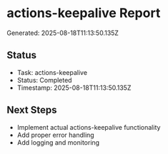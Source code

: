 # actions-keepalive Report

Generated: 2025-08-18T11:13:50.135Z

## Status
- Task: actions-keepalive
- Status: Completed
- Timestamp: 2025-08-18T11:13:50.135Z

## Next Steps
- Implement actual actions-keepalive functionality
- Add proper error handling
- Add logging and monitoring
